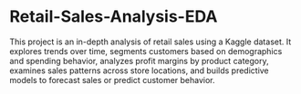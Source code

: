 # Retail-Sales-Analysis-EDA
This project is an in-depth analysis of retail sales using a Kaggle dataset. It explores trends over time, segments customers based on demographics and spending behavior, analyzes profit margins by product category, examines sales patterns across store locations, and builds predictive models to forecast sales or predict customer behavior.
